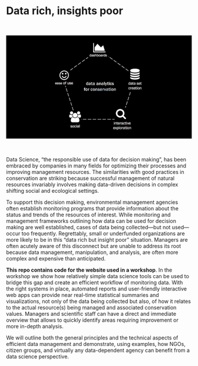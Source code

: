 # Data rich, insights poor

<br/>
<p align="center">
  <img src="data-analytics-for-conservation.png" alt="Data analytics for conservation"/>
</p>
<br/>

Data Science, “the responsible use of data for decision making”, has been embraced by companies in many fields for optimizing their processes and improving management resources. The similarities with good practices in conservation are striking because successful management of natural resources invariably involves making data-driven decisions in complex shifting social and ecological settings.

To support this decision making, environmental management agencies often establish monitoring programs that provide information about the status and trends of the resources of interest. While monitoring and management frameworks outlining how data can be used for decision making are well established, cases of data being collected—but not used—occur too frequently. Regrettably, small or underfunded organizations are more likely to be in this “data rich but insight poor” situation. Managers are often acutely aware of this disconnect but are unable to address its root because data management, manipulation, and analysis, are often more complex and expensive than anticipated.

**This repo contains code for the website used in a workshop**. In the workshop we show how relatively simple data science tools can be used to bridge this gap and create an efficient workflow of monitoring data. With the right systems in place, automated reports and user-friendly interactive web apps can provide near real-time statistical summaries and visualizations, not only of the data being collected but also, of how it relates to the actual resource(s) being managed and associated conservation values. Managers and scientific staff can have a direct and immediate overview that allows to quickly identify areas requiring improvement or more in-depth analysis.

We will outline both the general principles and the technical aspects of efficient data management and demonstrate, using examples, how NGOs, citizen groups, and virtually any data-dependent agency can benefit from a data science perspective.

